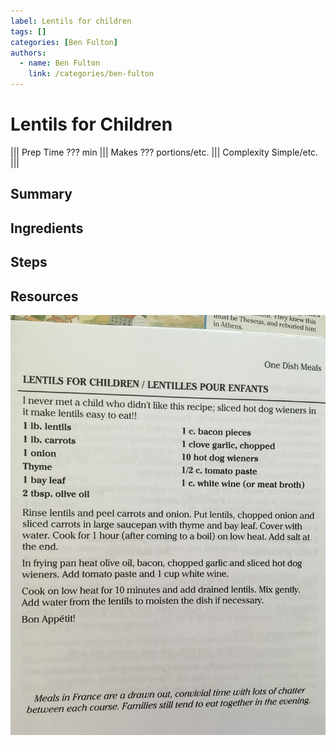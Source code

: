 ```yaml
---
label: Lentils for children
tags: []
categories: [Ben Fulton]
authors:
  - name: Ben Fulton
    link: /categories/ben-fulton
---
```



# Lentils for Children
<!--- ![](/static/banners/???.webp) --->

||| Prep Time
??? min
||| Makes
??? portions/etc.
||| Complexity
Simple/etc.
|||

## Summary
## Ingredients
## Steps
## Resources
![](/static/archive/lentils-for-children.jpg)
